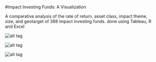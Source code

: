 #Impact Investing Funds: A Visualization

A comparative analysis of the rate of return, asset class, impact theme, size, and geotarget of 388 impact investing funds. done using Tableau, R and Excel

![alt tag](https://cloud.githubusercontent.com/assets/16272798/15435649/675d8704-1e72-11e6-8652-87692bc0f2b8.png)

![alt tag](https://cloud.githubusercontent.com/assets/16272798/15435648/675d5040-1e72-11e6-89d2-9f36b62da2ac.png)

![alt tag](https://cloud.githubusercontent.com/assets/16272798/15435650/675f3bbc-1e72-11e6-90fa-fc660acad156.png)
